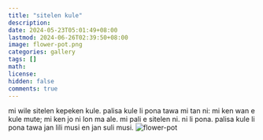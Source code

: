 ```yaml
---
title: "sitelen kule"
description: 
date: 2024-05-23T05:01:49+08:00
lastmod: 2024-06-26T02:39:50+08:00
image: flower-pot.png
categories: gallery
tags: []
math: 
license: 
hidden: false
comments: true
---
```


mi wile sitelen kepeken kule. palisa kule li pona tawa mi tan ni: mi ken wan e kule mute; mi ken jo ni lon ma ale. mi pali e sitelen ni. ni li pona. palisa kule li pona tawa jan lili musi en jan suli musi.
![flower-pot](flower-pot.png)

